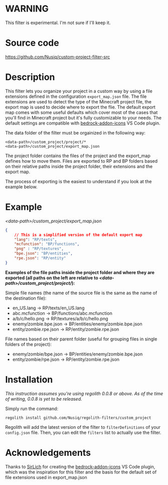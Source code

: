 # WARNING
This filter is experimental. I'm not sure if I'll keep it.

# Source code
https://github.com/Nusiq/custom-project-filter-src

# Description
This filter lets you organize your project in a custom way by using a file
extensions defined in the configuration `export_map.json` file. The file
extensions are used to detect the type of the Minecraft project file, the
export map is used to decide where to export the flie. The default export map
comes with some useful defaults which cover most of the cases that you'll find
in Minecraft project but it's fully customizable to your needs. The default
settings are compatible with
[bedrock-addon-icons](https://github.com/SirLich/bedrock-addon-icons)
VS Code plugin.

The data folder of the filter must be orgainized in the following way:
```
<data-path>/custom_project/project/*
<data-path>/custom_project/export_map.json
```
The project folder contains the files of the project and the export_map defines
how to move them. Files are exported to RP and BP folders based on their
relative paths inside the project folder, their extensions and the export map.

The process of exporting is the easiest to understand if you look at the
example below.

# Example
_\<data-path\>/custom_project/export_map.json_
```json
{
    // This is a simplified version of the default export map
    "lang": "RP/texts",
    "mcfunction": "BP/functions",
    "png" : "RP/textures",
    "bpe.json": "BP/entities",
    "rpe.json": "RP/entity"
}
```

**Examples of the file paths inside the project folder and where they are
exported (all paths on the left are relative to 
_\<data-path\>/custom_project/project/_):**


Simple file names (the name of the source file is the same as the name of the
destination file):
- en_US.lang -> RP/texts/en_US.lang
- abc.mcfunction -> BP/functions/abc.mcfunction
- a/b/c/hello.png -> RP/textures/a/b/c/hello.png
- enemy/zombie.bpe.json -> BP/entities/enemy/zombie.bpe.json
- entity/zombie.rpe.json -> RP/entity/zombie.rpe.json

File names based on their parent folder (useful for grouping files in single
folders of the project):
- enemy/zombie/bpe.json -> BP/entities/enemy/zombie.bpe.json
- entity/zombie/rpe.json -> RP/entity/zombie.rpe.json

# Installation
_This instruction assumes you're using regolith 0.0.8 or above. As of the time
of writing, 0.0.8 is yet to be released._

Simply run the command:
```
regolith install github.com/Nusiq/regolith-filters/custom_project
```

Regolith will add the latest version of the filter to `filterDefinitions` of
your `config.json` file. Then, you can edit the `filters` list to actually
use the filter.

# Acknowledgements
Thanks to [SirLich](https://github.com/SirLich) for creating the
[bedrock-addon-icons](https://github.com/SirLich/bedrock-addon-icons) VS
Code plugin, which was the inspiration for this filter and the basis for
the default set of file extensions used in export_map.json
